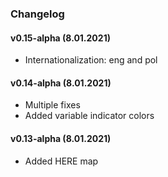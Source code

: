 ### Changelog

#### v0.15-alpha (8.01.2021)
- Internationalization: eng and pol

#### v0.14-alpha (8.01.2021)
- Multiple fixes
- Added variable indicator colors

#### v0.13-alpha (8.01.2021)
- Added HERE map
